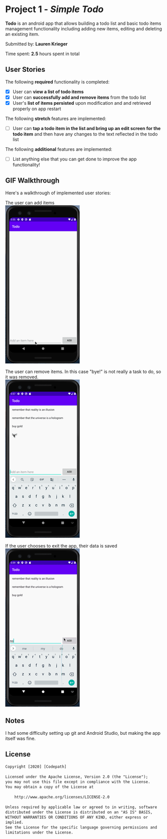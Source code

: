 # Project 1 - *Simple Todo*

**Todo** is an android app that allows building a todo list and basic todo items management functionality including adding new items, editing and deleting an existing item.

Submitted by: **Lauren Krieger**

Time spent: **2.5** hours spent in total

## User Stories

The following **required** functionality is completed:

* [x] User can **view a list of todo items**
* [x] User can **successfully add and remove items** from the todo list
* [x] User's **list of items persisted** upon modification and and retrieved properly on app restart

The following **stretch** features are implemented:

* [ ] User can **tap a todo item in the list and bring up an edit screen for the todo item** and then have any changes to the text reflected in the todo list

The following **additional** features are implemented:

* [ ] List anything else that you can get done to improve the app functionality!

## GIF Walkthrough

Here's a walkthrough of implemented user stories:

The user can add items    
<img src='walkthrough/adding.gif' title='adding items' width='' alt='adding items' />

The user can remove items. In this case "bye!" is not really a task to do, so it was removed.   
<img src='walkthrough/removing.gif' title='removing items' width='' alt='removing items' />

If the user chooses to exit the app, their data is saved   
<img src='walkthrough/preserving.gif' title='item preservance' width='' alt='item preservance' />

## Notes

I had some difficulty setting up git and Android Studio, but making the app itself was fine.

## License

    Copyright [2020] [Codepath]

    Licensed under the Apache License, Version 2.0 (the "License");
    you may not use this file except in compliance with the License.
    You may obtain a copy of the License at

        http://www.apache.org/licenses/LICENSE-2.0

    Unless required by applicable law or agreed to in writing, software
    distributed under the License is distributed on an "AS IS" BASIS,
    WITHOUT WARRANTIES OR CONDITIONS OF ANY KIND, either express or implied.
    See the License for the specific language governing permissions and
    limitations under the License.
